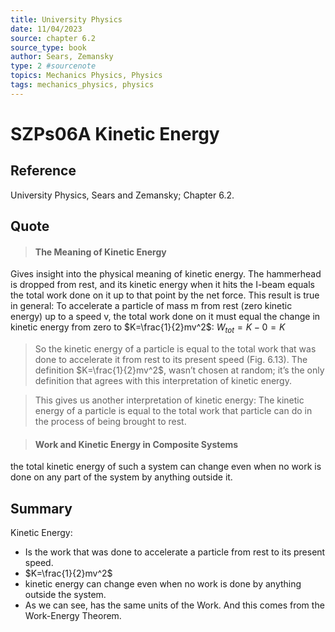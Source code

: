 ```yaml
---
title: University Physics
date: 11/04/2023
source: chapter 6.2
source_type: book 
author: Sears, Zemansky
type: 2 #sourcenote
topics: Mechanics Physics, Physics
tags: mechanics_physics, physics
---
```

# SZPs06A Kinetic Energy

## **Reference**
University Physics, Sears and Zemansky; Chapter 6.2.

## **Quote**
> #### The Meaning of Kinetic Energy
Gives insight into the physical meaning of kinetic energy. The hammerhead is dropped from rest, and its kinetic energy when it hits the I-beam equals the total work done on it up to that point by the net force. This result is true in general: To accelerate a particle of mass m from rest (zero kinetic energy) up to a speed v, the total work done on it must equal the change in kinetic energy from zero to $K=\frac{1}{2}mv^2$:
$W_{tot} = K - 0 = K$

> So the kinetic energy of a particle is equal to the total work that was done to accelerate it from rest to its present speed (Fig. 6.13). The definition $K=\frac{1}{2}mv^2$, wasn’t chosen at random; it’s the only definition that agrees with this interpretation of kinetic energy.

> This gives us another interpretation of kinetic energy: The kinetic energy of a particle is equal to the total work that particle can do in the process of being brought to rest. 
 
> #### Work and Kinetic Energy in Composite Systems
the total kinetic energy of such a system can 
change even when no work is done on any part of the system by anything outside it.

## **Summary**
Kinetic Energy:
- Is the work that was done to accelerate a particle from rest to its present speed.
- $K=\frac{1}{2}mv^2$
- kinetic energy can change even when no work is done by anything outside the system.
- As we can see, has the same units of the Work. And this comes from the Work-Energy Theorem.